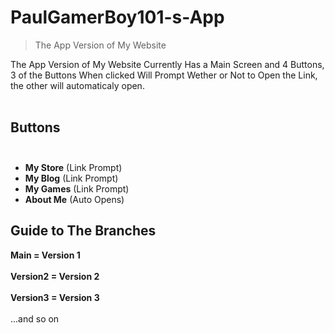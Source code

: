 # PaulGamerBoy101-s-App
> The App Version of My Website

The App Version of My Website Currently Has a Main Screen and 4 Buttons, 3 of the Buttons When clicked Will Prompt Wether or Not to Open the Link, the other will automaticaly open. <br></br>

## Buttons <br></br>
* **My Store** (Link Prompt)
* **My Blog** (Link Prompt)
* **My Games** (Link Prompt)
* **About Me** (Auto Opens)

## Guide to The Branches

**Main = Version 1** <br></br>
**Version2 = Version 2** <br></br>
**Version3 = Version 3** <br></br>
...and so on
